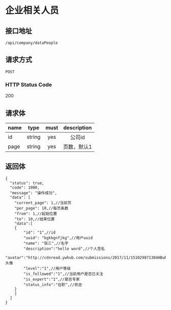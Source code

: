 # 企业相关人员

## 接口地址

`/api/company/dataPeople`

## 请求方式

`POST`

### HTTP Status Code

200

## 请求体

| name     | type     | must     | description |
|----------|:--------:|:--------:|:--------:|
| id   | string   | yes     | 公司id |
| page   | string   | yes     | 页数，默认1 |



## 返回体

```json5
{
  "status": true,
  "code": 1000,
  "message": "操作成功",
  "data": [
    "current_page": 1,//当前页
    "per_page": 10,//每页条数
    "from": 1,//起始位置
    "to": 10,//结束位置
    "data":[
    {
        "id": "1",//id
        "uuid": "kgkkgnfjkg",//用户uuid
        "name": "张三",//名字
        "description":"hello word",//个人签名
        "avatar":"http://cdnread.ywhub.com/submissions/2017/11/151029871304HBuRd.jpeg",//头像
        "level":"1",//用户等级
        "is_followed":"1",//当前用户是否已关注
        "is_expert":"1",//是否专家
        "status_info":"在职",//状态
    }
    ]
  ]
}
``` 
